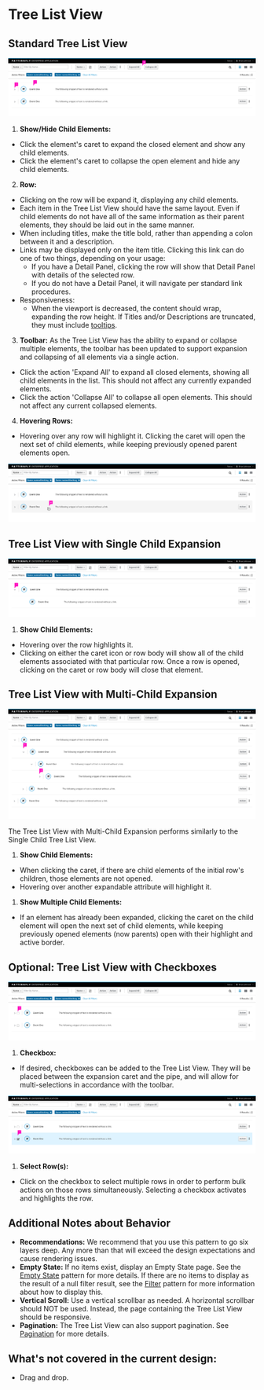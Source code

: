 # Tree List View

## Standard Tree List View

![Standard Tree List View](img/tree-list-view-design.png)

1. **Show/Hide Child Elements:**
  - Click the element's caret to expand the closed element and show any child elements.
  - Click the element's caret to collapse the open element and hide any child elements.
2. **Row:**
  - Clicking on the row will be expand it, displaying any child elements.
  - Each item in the Tree List View should have the same layout. Even if child elements do not have all of the same information as their parent elements, they should be laid out in the same manner.
  - When including titles, make the title bold, rather than appending a colon between it and a description.
  - Links may be displayed only on the item title. Clicking this link can do one of two things, depending on your usage:
    - If you have a Detail Panel, clicking the row will show that Detail Panel with details of the selected row.
    - If you do not have a Detail Panel, it will navigate per standard link procedures.
  - Responsiveness:
    - When the viewport is decreased, the content should wrap, expanding the row height. If Titles and/or Descriptions are truncated, they must include [tooltips](http://www.patternfly.org/pattern-library/widgets/#tooltip).
3. **Toolbar:**
  As the Tree List View has the ability to expand or collapse multiple elements, the toolbar has been updated to support expansion and collapsing of all elements via a single action.
  - Click the action 'Expand All' to expand all closed elements, showing all child elements in the list. This should not affect any currently expanded elements.
  - Click the action 'Collapse All' to collapse all open elements. This should not affect any current collapsed elements.
4. **Hovering Rows:**
  - Hovering over any row will highlight it. Clicking the caret will open the next set of child elements, while keeping previously opened parent elements open.

![Tree List View Hover](img/tree-list-view-hover-design.png)

## Tree List View with Single Child Expansion

![Tree List View with Single Child Expansion](img/tree-list-view-single-expansion-design.png)

1. **Show Child Elements:**
  - Hovering over the row highlights it.
  - Clicking on either the caret icon or row body will show all of the child elements associated with that particular row. Once a row is opened, clicking on the caret or row body will close that element.

## Tree List View with Multi-Child Expansion
![List view with compound expansion](img/tree-list-view-multi-expansion-design.png)

The Tree List View with Multi-Child Expansion performs similarly to the Single Child Tree List View.

1. **Show Child Elements:**
  - When clicking the caret, if there are child elements of the initial row's children, those elements are not opened.
  - Hovering over another expandable attribute will highlight it.
1. **Show Multiple Child Elements:**
  - If an element has already been expanded, clicking the caret on the child element will open the next set of child elements, while keeping previously opened elements (now parents) open with their highlight and active border.

## Optional: Tree List View with Checkboxes
![Tree List View with checkbox](img/tree-list-view-checkbox-design.png)

1. **Checkbox:**
  - If desired, checkboxes can be added to the Tree List View. They will be placed between the expansion caret and the pipe, and will allow for multi-selections in accordance with the toolbar.

![Tree List View with checkbox selected](img/tree-list-view-checkbox-selected-design.png)

1. **Select Row(s):**
  - Click on the checkbox to select multiple rows in order to perform bulk actions on those rows simultaneously. Selecting a checkbox activates and highlights the row.

## Additional Notes about Behavior

- **Recommendations:** We recommend that you use this pattern to go six layers deep. Any more than that will exceed the design expectations and cause rendering issues.
- **Empty State:** If no items exist, display an Empty State page. See the [Empty State](https://www.patternfly.org/pattern-library/communication/empty-state/#_) pattern for more details. If there are no items to display as the result of a null filter result, see the [Filter](http://www.patternfly.org/pattern-library/forms-and-controls/filter/) pattern for more information about how to display this.
- **Vertical Scroll:** Use a vertical scrollbar as needed. A horizontal scrollbar should NOT be used. Instead, the page containing the Tree List View should be responsive.
- **Pagination:** The Tree List View can also support pagination. See [Pagination](http://www.patternfly.org/pattern-library/navigation/pagination/) for more details.

## What's not covered in the current design:

- Drag and drop.
